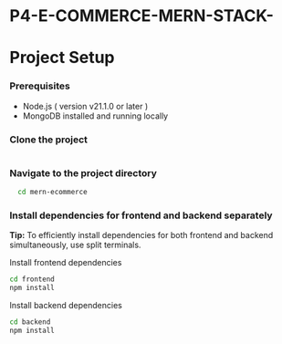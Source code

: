 # P4-E-COMMERCE-MERN-STACK-
# **Project Setup**

### Prerequisites
- Node.js ( version v21.1.0 or later )
- MongoDB installed and running locally

### Clone the project

```bash
```

### Navigate to the project directory

```bash
  cd mern-ecommerce
```

### Install dependencies for frontend and backend separately
**Tip:** To efficiently install dependencies for both frontend and backend simultaneously, use split terminals.

Install frontend dependencies
```bash
cd frontend
npm install
```

Install backend dependencies

```bash
cd backend
npm install
```
